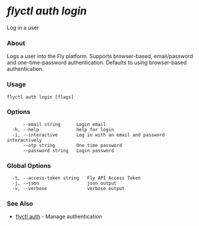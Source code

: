 # _flyctl auth login_

Log in a user

### About

Logs a user into the Fly platform. Supports browser-based, 
email/password and one-time-password authentication. Defaults to using 
browser-based authentication.

### Usage
```
flyctl auth login [flags]
```

### Options

```
      --email string      Login email
  -h, --help              help for login
  -i, --interactive       Log in with an email and password interactively
      --otp string        One time password
      --password string   Login password
```

### Global Options

```
  -t, --access-token string   Fly API Access Token
  -j, --json                  json output
  -v, --verbose               verbose output
```

### See Also

* [flyctl auth](/docs/flyctl/auth/)	 - Manage authentication

